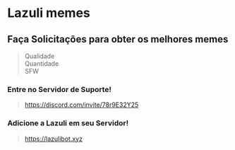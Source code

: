 # Lazuli memes
## Faça Solicitações para obter os melhores memes
> Qualidade\
> Quantidade\
> SFW

### Entre no Servidor de Suporte!
> https://discord.com/invite/78r9E32Y25

### Adicione a Lazuli em seu Servidor!
> https://lazulibot.xyz

